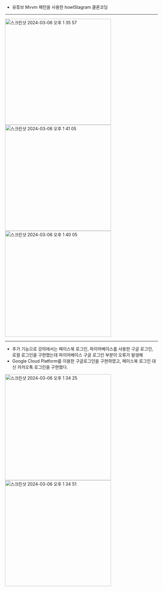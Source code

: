 * 유튜브 Mvvm 패턴을 사용한 howlStagram 클론코딩

------
<img width="349" alt="스크린샷 2024-03-06 오후 1 35 57" src="https://github.com/HamBeomJoon/MvvmHowlStagram/assets/37996727/8426c49a-6654-45e0-be22-bf49140395c0">
<img width="349" alt="스크린샷 2024-03-06 오후 1 41 05" src="https://github.com/HamBeomJoon/MvvmHowlStagram/assets/37996727/6009a42d-4166-4549-8779-92c2434e2e5a">
<img width="349" alt="스크린샷 2024-03-06 오후 1 40 05" src="https://github.com/HamBeomJoon/MvvmHowlStagram/assets/37996727/96e5b732-5746-4591-a522-6f2f5fe0ecb8">



------
* 추가 기능으로 강의에서는 페이스북 로그인, 파이어베이스를 사용한 구글 로그인, 로컬 로그인을 구현했는데 파이어베이스 구글 로그인 부분이 오류가 발생해
* Google Cloud Platform를 이용한 구글로그인을 구현하였고, 페이스북 로그인 대신 카카오톡 로그인을 구현했다.
<img width="349" alt="스크린샷 2024-03-06 오후 1 34 25" src="https://github.com/HamBeomJoon/MvvmHowlStagram/assets/37996727/a1db2b30-6d9b-4474-ae12-aa0451350ab9">
<img width="349" alt="스크린샷 2024-03-06 오후 1 34 51" src="https://github.com/HamBeomJoon/MvvmHowlStagram/assets/37996727/08f0fc2d-7c7b-41fa-9306-0ff054778902">

